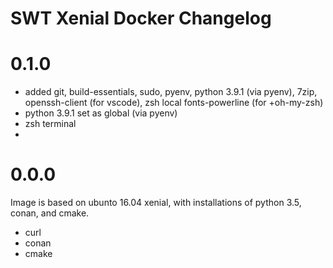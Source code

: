 # SWT Xenial Docker Changelog

# 0.1.0
- added git, build-essentials, sudo, pyenv, python 3.9.1 (via pyenv), 7zip, openssh-client (for vscode), zsh local fonts-powerline (for +oh-my-zsh)
- python 3.9.1 set as global (via pyenv)
- zsh terminal
-   

# 0.0.0
Image is based on ubunto 16.04 xenial, with installations of python 3.5, conan, and cmake.
- curl
- conan
- cmake
